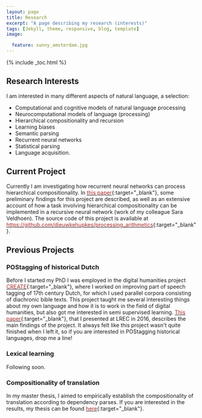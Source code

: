 ```yaml
---
layout: page
title: Research
excerpt: "A page describing my research (interests)"
tags: [Jekyll, theme, responsive, blog, template]
image:

  feature: sunny_amsterdam.jpg
---
```


{% include _toc.html %}

## Research Interests

I am interested in many different aspects of natural language, a selection:

- Computational and cognitive models of natural language processing
- Neurocomputational models of language (processing)
- Hierarchical compositionality and recursion
- Learning biases
- Semantic parsing
- Recurrent neural networks
- Statistical parsing
- Language acquisition.


## Current Project

Currently I am investigating how recurrent neural networks can process hierarchical compositionality. 
In [<font color="brown">this paper</font>](nips2016.pdf){:target="_blank"}, some preliminary findings for this project are described, as well as an extensive account of how a task involving hierarchical compositionality can be implemented in a recursive neural network (work of my colleague Sara Veldhoen).
The source code of this project is available at [<font color="brown">https://github.com/dieuwkehupkes/processing_arithmetics</font>](https://github.com/dieuwkehupkes/processing_arithmetics){:target="_blank"}.

## Previous Projects


### POStagging of historical Dutch

Before I started my PhD I was employed in the digital humanities project [<font color="brown">CREATE</font>](http://www.create.humanities.uva.nl/){:target="_blank"}, where I worked on improving part of speech tagging of 17th century Dutch, for which I used parallel corpora consisting of diachronic bible texts.
This project taught me several interesting things about my own language and how it is to work in the field of digital humanities, but also got me interested in semi supervised learning.
[<font color="brown">This paper</font>](LREC2016.pdf){:target="_blank"}, that I presented at LREC in 2016, describes the main findings of the project.
It always felt like this project wasn't quite finished when I left it, so if you are interested in POStagging historical languages, drop me a line!

### Lexical learning

Following soon.

### Compositionality of translation

In my master thesis, I aimed to empirically establish the compositionality of translation according to dependency parses. If you are interested in the results, my thesis can be found [<font color="brown">here</font>](thesis.pdf){:target="_blank"}.

